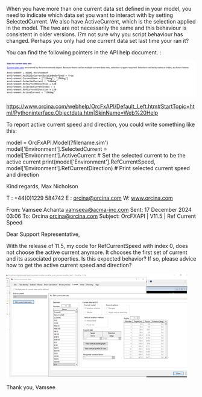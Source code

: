 When you have more than one current data set defined in your model, you need to indicate which data set you want to interact with by setting SelectedCurrent. We also have ActiveCurrent, which is the selection applied in the model. The two are not necessarily the same and this behaviour is consistent in older versions. I?m not sure why you script behaviour has changed. Perhaps you only had one current data set last time your ran it?

You can find the following pointers in the API help document. :

![alt text](image.png) 

https://www.orcina.com/webhelp/OrcFxAPI/Default_Left.htm#StartTopic=html/Pythoninterface,Objectdata.htm|SkinName=Web%20Help


To report active current speed and direction, you could write something like this:

model = OrcFxAPI.Model(?filename.sim')
model['Environment'].SelectedCurrent = model['Environment'].ActiveCurrent # Set the selected current to be the active current
print(model['Environment'].RefCurrentSpeed, model['Environment'].RefCurrentDirection) # Print selected current speed and direction

Kind regards,
Max Nicholson

 
T :  +44(0)1229 584742
E :  orcina@orcina.com
W:  www.orcina.com
     


From: Vamsee Achanta <vamseea@acma-inc.com> 
Sent: 17 December 2024 03:06
To: Orcina <orcina@orcina.com>
Subject: OrcFXAPI | V11.5 | Ref Current Speed

Dear Support Representative,

With the release of 11.5, my code for RefCurrentSpeed with index 0, does not choose the active current anymore.  It chooses the first set of current and its associated properties. Is this expected behavior? If so, please advice how to get the active current speed and direction?

![alt text](image-1.png)

Thank you,
Vamsee
